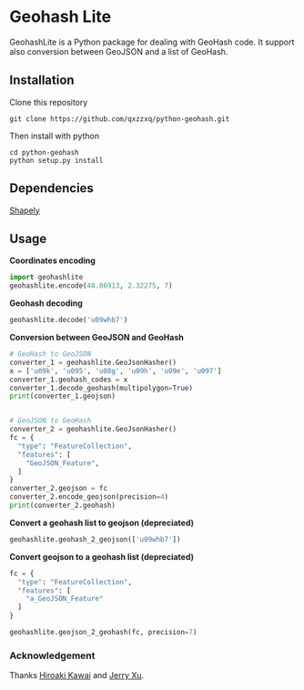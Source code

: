 # Geohash Lite

GeohashLite is a Python package for dealing with GeoHash code. It support also conversion between GeoJSON 
and a list of GeoHash.

## Installation
Clone this repository
```git
git clone https://github.com/qxzzxq/python-geohash.git
```

Then install with python
```
cd python-geohash
python setup.py install
```

## Dependencies
[Shapely](https://pypi.python.org/pypi/Shapely)

## Usage

**Coordinates encoding**
```python
import geohashlite
geohashlite.encode(48.86913, 2.32275, 7)
```

**Geohash decoding**
```python
geohashlite.decode('u09whb7')
```

**Conversion between GeoJSON and GeoHash**
```python
# GeoHash to GeoJSON
converter_1 = geohashlite.GeoJsonHasher()
x = ['u09k', 'u095', 'u08g', 'u09h', 'u09e', 'u097']
converter_1.geohash_codes = x
converter_1.decode_geohash(multipolygon=True)
print(converter_1.geojson)


# GeoJSON to GeoHash
converter_2 = geohashlite.GeoJsonHasher()
fc = {
  "type": "FeatureCollection",
  "features": [
    "GeoJSON_Feature",
  ]
}
converter_2.geojson = fc
converter_2.encode_geojson(precision=4)
print(converter_2.geohash)

```

**Convert a geohash list to geojson (depreciated)**
```python
geohashlite.geohash_2_geojson(['u09whb7'])
```

**Convert geojson to a geohash list (depreciated)**
```python
fc = {
  "type": "FeatureCollection",
  "features": [
    "a_GeoJSON_Feature"
  ]
}

geohashlite.geojson_2_geohash(fc, precision=7)
``` 

### Acknowledgement
Thanks [Hiroaki Kawai](https://github.com/hkwi/python-geohash) 
and [Jerry Xu](https://testpypi.python.org/pypi/geohashshape).